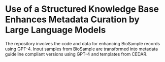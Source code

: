 # Use of a Structured Knowledge Base Enhances Metadata Curation by Large Language Models
The repository involves the code and data for enhancing BioSample records using GPT-4.
Inout samples from BioSample are transformed into metadata guideline compliant versions using GPT-4 and templates from CEDAR.
